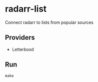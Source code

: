 # radarr-list
Connect radarr to lists from popular sources

## Providers
- Letterboxd

## Run
```
make
```